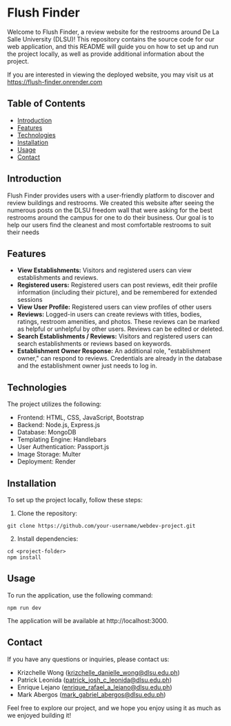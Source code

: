 # Flush Finder

Welcome to Flush Finder, a review website for the restrooms around De La Salle University (DLSU)! This repository contains the source code for our web application, and this README will guide you on how to set up and run the project locally, as well as provide additional information about the project. 

If you are interested in viewing the deployed website, you may visit us at https://flush-finder.onrender.com

## Table of Contents

- [Introduction](#introduction)
- [Features](#features)
- [Technologies](#technologies)
- [Installation](#installation)
- [Usage](#usage)
- [Contact](#contact)

## Introduction

Flush Finder provides users with a user-friendly platform to discover and review buildings and restrooms. We created this website after seeing the numerous posts on the DLSU freedom wall that were asking for the best restrooms around the campus for one to do their business. Our goal is to help our users find the cleanest and most comfortable restrooms to suit their needs

## Features

- **View Establishments:** Visitors and registered users can view establishments and reviews.
- **Registered users:** Registered users can post reviews, edit their profile information (including their picture), and be remembered for extended sessions
- **View User Profile:** Registered users can view profiles of other users
- **Reviews:** Logged-in users can create reviews with titles, bodies, ratings, restroom amenities, and photos. These reviews can be marked as helpful or unhelpful by other users. Reviews can be edited or deleted.
- **Search Establishments / Reviews:** Visitors and registered users can search establishments or reviews based on keywords.
- **Establishment Owner Response:** An additional role, "establishment owner," can respond to reviews. Credentials are already in the database and the establishment owner just needs to log in. 

## Technologies

The project utilizes the following:

- Frontend: HTML, CSS, JavaScript, Bootstrap
- Backend: Node.js, Express.js
- Database: MongoDB
- Templating Engine: Handlebars
- User Authentication: Passport.js
- Image Storage: Multer
- Deployment: Render

## Installation

To set up the project locally, follow these steps:

1. Clone the repository:

```
git clone https://github.com/your-username/webdev-project.git
```
2. Install dependencies:

```
cd <project-folder>
npm install
```

## Usage

To run the application, use the following command:
```
npm run dev
```
The application will be available at http://localhost:3000.

## Contact

If you have any questions or inquiries, please contact us:

- Krizchelle Wong (krizchelle_danielle_wong@dlsu.edu.ph)
- Patrick Leonida (patrick_josh_c_leonida@dlsu.edu.ph)
- Enrique Lejano (enrique_rafael_a_lejano@dlsu.edu.ph)
- Mark Abergos (mark_gabriel_abergos@dlsu.edu.ph)

Feel free to explore our project, and we hope you enjoy using it as much as we enjoyed building it!





